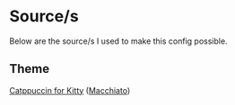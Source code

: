 # Source/s
Below are the source/s I used to make this config possible.

## Theme
[Catppuccin for Kitty](https://github.com/catppuccin/kitty) ([Macchiato](https://github.com/catppuccin/kitty/blob/main/themes/macchiato.conf))
